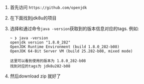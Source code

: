1. 首先访问 `https://github.com/openjdk`

2. 在下面找到jdk8u的项目

3. 选择和通过命令`java -version`获取到的版本信息对应的tags. 例如:

   ```
   ~ ❯ java -version
   openjdk version "1.8.0_282"
   OpenJDK Runtime Environment (build 1.8.0_282-b08)
   OpenJDK 64-Bit Server VM (build 25.282-b08, mixed mode)
   
   这里可以看到使用的版本为 1.8.0_282-b08
   找到对应的tags为 jdk8u282-b08
   ```

4. 然后download zip 就好了

